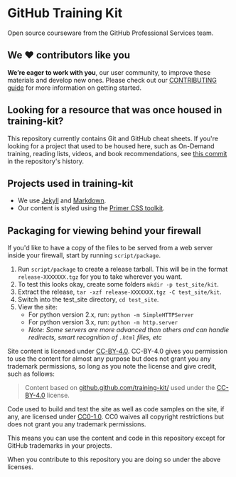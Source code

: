 # GitHub Training Kit

Open source courseware from the GitHub Professional Services team.

## We :heart: contributors like you

**We’re eager to work with you**, our user community, to improve these materials and develop new ones. Please check out our [CONTRIBUTING guide](CONTRIBUTING.md) for more information on getting started.

## Looking for a resource that was once housed in training-kit?

This repository currently contains Git and GitHub cheat sheets. If you're looking for a project that used to be housed here, such as On-Demand training, reading lists, videos, and book recommendations, see [this commit](https://github.com/github/training-kit/tree/4fbf180e980ef973ba4cc4b8ef3d5f278ddc8c08) in the repository's history.

## Projects used in training-kit

- We use [Jekyll](https://jekyllrb.com/) and [Markdown](https://guides.github.com/features/mastering-markdown/).
- Our content is styled using the [Primer CSS toolkit](https://github.com/primer/primer-css).

## Packaging for viewing behind your firewall

If you'd like to have a copy of the files to be served from a web server inside your firewall, start by running `script/package`.

1. Run `script/package` to create a release tarball. This will be in the format `release-XXXXXXX.tgz` for you to take wherever you want.
2. To test this looks okay, create some folders `mkdir -p test_site/kit`.
3. Extract the release, `tar -xzf release-XXXXXXX.tgz -C test_site/kit`.
4. Switch into the test_site directory, `cd test_site`.
5. View the site:
    - For python version 2.x, run: `python -m SimpleHTTPServer`
    - For python version 3.x, run: `python -m http.server`
    - _Note: Some servers are more advanced than others and can handle redirects, smart recognition of `.html` files, etc_

Site content is licensed under [CC-BY-4.0](https://creativecommons.org/licenses/by/4.0/). CC-BY-4.0 gives you permission to use the content for almost any purpose but does not grant you any trademark permissions, so long as you note the license and give credit, such as follows:

> Content based on [github.github.com/training-kit/](https://github.github.com/training-kit) used under the [CC-BY-4.0](https://creativecommons.org/licenses/by/4.0/) license.

Code used to build and test the site as well as code samples on the site, if any, are licensed under [CC0-1.0](https://creativecommons.org/publicdomain/zero/1.0/legalcode). CC0 waives all copyright restrictions but does not grant you any trademark permissions.

This means you can use the content and code in this repository except for GitHub trademarks in your projects.

When you contribute to this repository you are doing so under the above licenses.
